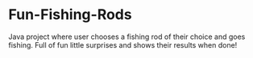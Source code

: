 # Fun-Fishing-Rods
Java project where user chooses a fishing rod of their choice and goes fishing. Full of fun little surprises and shows their results when done!
